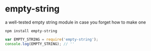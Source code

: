 # empty-string [](https://travis-ci.org/thomaslindstrom/empty-string.svg)

a well-tested empty string module in case you forget how to make one

```
npm install empty-string
```

```javascript
var EMPTY_STRING = require('empty-string');
console.log(EMPTY_STRING); // ''
```
